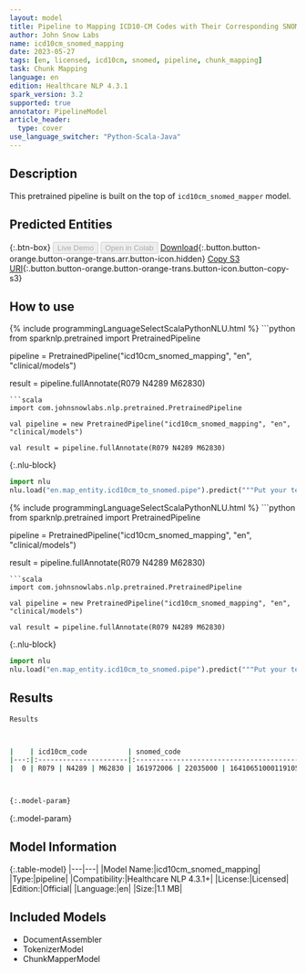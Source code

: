 ```yaml
---
layout: model
title: Pipeline to Mapping ICD10-CM Codes with Their Corresponding SNOMED Codes
author: John Snow Labs
name: icd10cm_snomed_mapping
date: 2023-05-27
tags: [en, licensed, icd10cm, snomed, pipeline, chunk_mapping]
task: Chunk Mapping
language: en
edition: Healthcare NLP 4.3.1
spark_version: 3.2
supported: true
annotator: PipelineModel
article_header:
  type: cover
use_language_switcher: "Python-Scala-Java"
---
```


## Description

This pretrained pipeline is built on the top of `icd10cm_snomed_mapper` model.

## Predicted Entities



{:.btn-box}
<button class="button button-orange" disabled>Live Demo</button>
<button class="button button-orange" disabled>Open in Colab</button>
[Download](https://s3.amazonaws.com/auxdata.johnsnowlabs.com/clinical/models/icd10cm_snomed_mapping_en_4.3.1_3.2_1685183824011.zip){:.button.button-orange.button-orange-trans.arr.button-icon.hidden}
[Copy S3 URI](s3://auxdata.johnsnowlabs.com/clinical/models/icd10cm_snomed_mapping_en_4.3.1_3.2_1685183824011.zip){:.button.button-orange.button-orange-trans.button-icon.button-copy-s3}

## How to use

<div class="tabs-box" markdown="1">
{% include programmingLanguageSelectScalaPythonNLU.html %}
```python
from sparknlp.pretrained import PretrainedPipeline

pipeline = PretrainedPipeline("icd10cm_snomed_mapping", "en", "clinical/models")

result = pipeline.fullAnnotate(R079 N4289 M62830)
```
```scala
import com.johnsnowlabs.nlp.pretrained.PretrainedPipeline

val pipeline = new PretrainedPipeline("icd10cm_snomed_mapping", "en", "clinical/models")

val result = pipeline.fullAnnotate(R079 N4289 M62830)
```


{:.nlu-block}
```python
import nlu
nlu.load("en.map_entity.icd10cm_to_snomed.pipe").predict("""Put your text here.""")
```

</div>

<div class="tabs-box" markdown="1">
{% include programmingLanguageSelectScalaPythonNLU.html %}
```python
from sparknlp.pretrained import PretrainedPipeline

pipeline = PretrainedPipeline("icd10cm_snomed_mapping", "en", "clinical/models")

result = pipeline.fullAnnotate(R079 N4289 M62830)
```
```scala
import com.johnsnowlabs.nlp.pretrained.PretrainedPipeline

val pipeline = new PretrainedPipeline("icd10cm_snomed_mapping", "en", "clinical/models")

val result = pipeline.fullAnnotate(R079 N4289 M62830)
```

{:.nlu-block}
```python
import nlu
nlu.load("en.map_entity.icd10cm_to_snomed.pipe").predict("""Put your text here.""")
```
</div>

## Results

```bash
Results



|    | icd10cm_code          | snomed_code                              |
|---:|:----------------------|:-----------------------------------------|
|  0 | R079 | N4289 | M62830 | 161972006 | 22035000 | 16410651000119105 |



{:.model-param}
```

{:.model-param}
## Model Information

{:.table-model}
|---|---|
|Model Name:|icd10cm_snomed_mapping|
|Type:|pipeline|
|Compatibility:|Healthcare NLP 4.3.1+|
|License:|Licensed|
|Edition:|Official|
|Language:|en|
|Size:|1.1 MB|

## Included Models

- DocumentAssembler
- TokenizerModel
- ChunkMapperModel